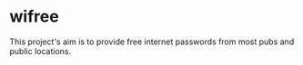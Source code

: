 # wifree

This project's aim is to provide free internet passwords from most pubs and public locations.
